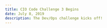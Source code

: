 ```yaml
---
title: CIO Code Challenge 3 Begins
date: July 8, 2019
description: The Dev/Ops challenge kicks off!
---
```

